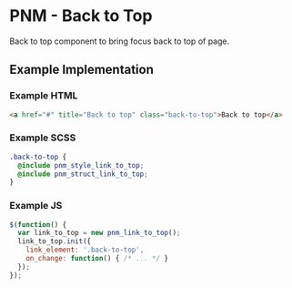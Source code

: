 # PNM - Back to Top

Back to top component to bring focus back to top of page.

## Example Implementation

### Example HTML
```html
<a href="#" title="Back to top" class="back-to-top">Back to top</a>
```

### Example SCSS
```scss
.back-to-top {
  @include pnm_style_link_to_top;
  @include pnm_struct_link_to_top;
}
```

### Example JS
```js
$(function() {
  var link_to_top = new pnm_link_to_top();
  link_to_top.init({
    link_element: '.back-to-top',
    on_change: function() { /* ... */ }
  });
});
```
